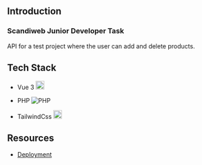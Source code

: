 ## Introduction
### Scandiweb Junior Developer Task

API for a test project where the user can add and delete products.

## Tech Stack
* Vue 3 <img alt="Vue" src="https://upload.wikimedia.org/wikipedia/commons/thumb/9/95/Vue.js_Logo_2.svg/20px-Vue.js_Logo_2.svg.png?20170919082558" width=20  />
* PHP  <img alt="PHP" src="https://upload.wikimedia.org/wikipedia/commons/thumb/2/27/PHP-logo.svg/20px-PHP-logo.svg.png"/>

* TailwindCss <img alt="Tailwind" src="https://upload.wikimedia.org/wikipedia/commons/thumb/d/d5/Tailwind_CSS_Logo.svg/20px-Tailwind_CSS_Logo.svg.png" width=20  />

## Resources
* [Deployment](https://nika-mamaladze-scandiweb.netlify.app/)